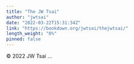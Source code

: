 ```yaml
---
title: "The JW Tsai"
author: "jwtsai"
date: "2022-03-22T15:31:34Z"
link: "https://bookdown.org/jwtsai/thejwtsai/"
length_weight: "0%"
pinned: false
---
```


© 2022 JW Tsai  ...
